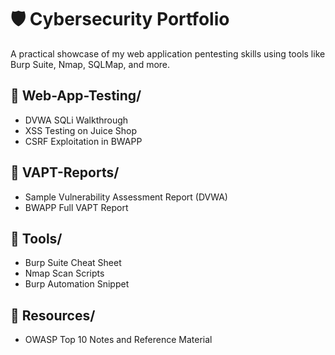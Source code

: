 # 🛡️ Cybersecurity Portfolio

A practical showcase of my web application pentesting skills using tools like Burp Suite, Nmap, SQLMap, and more.

## 📁 Web-App-Testing/
- DVWA SQLi Walkthrough
- XSS Testing on Juice Shop
- CSRF Exploitation in BWAPP

## 📁 VAPT-Reports/
- Sample Vulnerability Assessment Report (DVWA)
- BWAPP Full VAPT Report

## 📁 Tools/
- Burp Suite Cheat Sheet
- Nmap Scan Scripts
- Burp Automation Snippet

## 📁 Resources/
- OWASP Top 10 Notes and Reference Material
